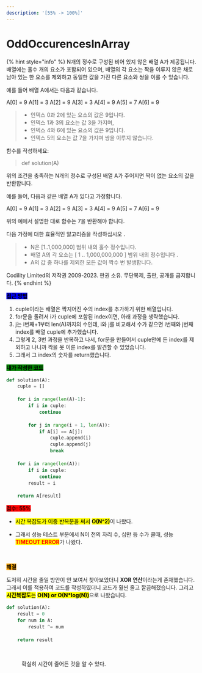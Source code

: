 ```yaml
---
description: '[55% -> 100%]'
---
```


# OddOccurencesInArray

{% hint style="info" %}
N개의 정수로 구성된 비어 있지 않은 배열 A가 제공됩니다. 배열에는 홀수 개의 요소가 포함되어 있으며, 배열의 각 요소는 짝을 이루지 않은 채로 남아 있는 한 요소를 제외하고 동일한 값을 가진 다른 요소와 쌍을 이룰 수 있습니다.

예를 들어 배열 A에서는 다음과 같습니다.

A\[0] = 9 A\[1] = 3 A\[2] = 9 A\[3] = 3 A\[4] = 9 A\[5] = 7 A\[6] = 9

> * 인덱스 0과 2에 있는 요소의 값은 9입니다.
> * 인덱스 1과 3의 요소는 값 3을 가지며,
> * 인덱스 4와 6에 있는 요소의 값은 9입니다.
> * 인덱스 5의 요소는 값 7을 가지며 쌍을 이루지 않습니다.

함수를 작성하세요:

> def solution(A)

위의 조건을 충족하는 N개의 정수로 구성된 배열 A가 주어지면 짝이 없는 요소의 값을 반환합니다.

예를 들어, 다음과 같은 배열 A가 있다고 가정합니다.

A\[0] = 9 A\[1] = 3 A\[2] = 9 A\[3] = 3 A\[4] = 9 A\[5] = 7 A\[6] = 9

위의 예에서 설명한 대로 함수는 7을 반환해야 합니다.

다음 가정에 대한 효율적인 알고리즘을 작성하십시오 .

> * N은 \[1..1,000,000] 범위 내의 홀수 정수입니다.
> * 배열 A의 각 요소는 \[ 1 .. 1,000,000,000 ] 범위 내의 정수입니다 .
> * A의 값 중 하나를 제외한 모든 값이 짝수 번 발생합니다.



Codility Limited의 저작권 2009-2023. 판권 소유. 무단복제, 출판, 공개를 금지합니다.
{% endhint %}



<mark style="background-color:blue;">**접근 방법**</mark>

1. cuple이라는 배열은 짝지어진 수의 index를 추가하기 위한 배열입니다.
2. for문을 돌려서 i가 cuple에 포함된 index이면, 아래 과정을 생략했습니다.
3. j는 i번째+1부터 len(A)까지의 수인데, i와 j를 비교해서 수가 같으면 i번째와 j번째 index를 배열 cuple에 추가했습니다.
4. 그렇게 2, 3번 과정을 반복하고 나서, for문을 만들어서 cuple안에 든 index를 제외하고 나니까 짝을 못 이룬 index를 발견할 수 있었습니다.
5. 그래서 그 index의 숫자를 return했습니다.



<mark style="background-color:green;">**내가 작성한 코드**</mark>

```python
def solution(A):
    cuple = []
    
    for i in range(len(A)-1):
        if i in cuple:
            continue
    
        for j in range(i + 1, len(A)):
            if A[i] == A[j]:
                cuple.append(i)
                cuple.append(j)
                break
    
    for i in range(len(A)):
        if i in cuple:
            continue
        result = i
    
    return A[result]
```

<mark style="background-color:red;">점수: 55%</mark>

* <mark style="background-color:yellow;">시간 복잡도가 이중 반복문을 써서</mark> <mark style="background-color:yellow;"></mark><mark style="background-color:yellow;">**O(N^2)**</mark>이 나왔다.
*   그래서 성능 테스트 부분에서 N이 천의 자리 수, 십만 등 수가 클때, 성능 <mark style="color:red;">**TIMEOUT ERROR**</mark>가 나왔다.

    <figure><img src="../../.gitbook/assets/스크린샷 2023-09-12 오전 1.36.24.png" alt="" width="326"><figcaption></figcaption></figure>



<mark style="background-color:orange;">**해결**</mark>

도저히 시간을 줄일 방안이 안 보여서 찾아보았더니 **XOR 연산**이라는게 존재했습니다. 그래서 이를 적용하여 코드를 작성하였더니 코드가 훨씬 줄고 깔끔해졌습니다. 그리고 <mark style="background-color:yellow;">**시간복잡도**</mark><mark style="background-color:yellow;">는</mark> <mark style="background-color:yellow;"></mark><mark style="background-color:yellow;">**O(N) or O(N\*log(N))**</mark>으로 나왔습니다.

```python
def solution(A):
    result = 0
    for num in A:
        result ^= num
    
    return result
```

<figure><img src="../../.gitbook/assets/스크린샷 2023-09-12 오전 1.59.51.png" alt="" width="326"><figcaption><p>확실히 시간이 줄어든 것을 알 수 있다.</p></figcaption></figure>

